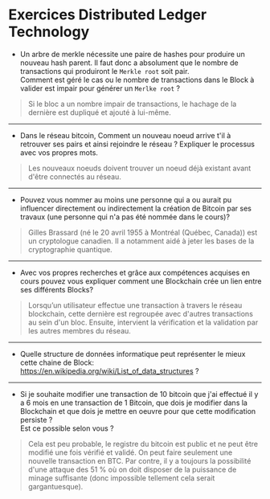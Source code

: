 # Exercices Distributed Ledger Technology

- Un arbre de merkle nécessite une paire de hashes pour produire un nouveau hash parent. Il faut donc a absolument que le nombre de transactions qui produiront le `Merkle root` soit pair.  
  Comment est géré le cas ou le nombre de transactions dans le Block à valider est impair pour générer un `Merlke root` ?

> Si le bloc a un nombre impair de transactions, le hachage de la dernière est dupliqué et ajouté à lui-même.

---

- Dans le réseau bitcoin, Comment un nouveau noeud arrive t'il à retrouver ses pairs et ainsi rejoindre le réseau ?
  Expliquer le processus avec vos propres mots.

> Les nouveaux noeuds doivent trouver un noeud déjà existant avant d'être connectés au réseau.

---

- Pouvez vous nommer au moins une personne qui a ou aurait pu influencer directement ou indirectement la création de Bitcoin par ses travaux (une personne qui n'a pas été nommée dans le cours)?

> Gilles Brassard (né le 20 avril 1955 à Montréal (Québec, Canada)) est un cryptologue canadien.
> Il a notamment aidé à jeter les bases de la cryptographie quantique.

---

- Avec vos propres recherches et grâce aux compétences acquises en cours pouvez vous expliquer comment une Blockchain crée un lien entre ses différents Blocks?

> Lorsqu’un utilisateur effectue une transaction à travers le réseau blockchain, cette dernière est regroupée avec d'autres transactions au sein d'un bloc. Ensuite, intervient la vérification et la validation par les autres membres du réseau.

---

- Quelle structure de données informatique peut représenter le mieux cette chaine de Block: https://en.wikipedia.org/wiki/List_of_data_structures ?

---

- Si je souhaite modifier une transaction de 10 bitcoin que j'ai effectué il y a 6 mois en une transaction de 1 Bitcoin, que dois je modifier dans la Blockchain et que dois je mettre en oeuvre pour que cette modification persiste ?  
  Est ce possible selon vous ?

> Cela est peu probable, le registre du bitcoin est public et ne peut être modifié une fois vérifié et validé. On peut faire seulement une nouvelle transaction en BTC.
> Par contre, il y a toujours la possibilité d'une attaque des 51 % où on doit disposer de la puissance de minage suffisante (donc impossible tellement cela serait gargantuesque).
